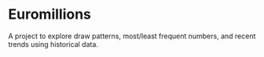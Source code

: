 # Euromillions
A project to explore draw patterns, most/least frequent numbers, and recent trends using historical data.
